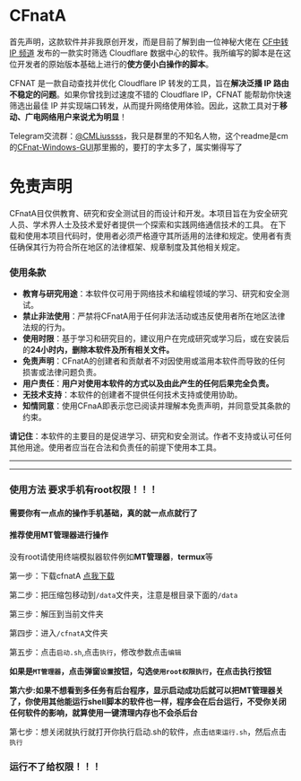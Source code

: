 # CFnatA
首先声明，这款软件并非我原创开发，而是目前了解到由一位神秘大佬在 [CF中转IP 频道](https://t.me/CF_NAT/38840) 发布的一款实时筛选 Cloudflare 数据中心的软件。我所编写的脚本是在这位开发者的原始版本基础上进行的**使方便小白操作的脚本**。

CFNAT 是一款自动查找并优化 Cloudflare IP 转发的工具，旨在**解决泛播 IP 路由不稳定的问题**。如果你曾找到过速度不错的 Cloudflare IP，CFNAT 能帮助你快速筛选出最佳 IP 并实现端口转发，从而提升网络使用体验。因此，这款工具对于**移动、广电网络用户来说尤为明显**！

Telegram交流群：[@CMLiussss](https://t.me/CMLiussss)，我只是群里的不知名人物，这个readme是cm的[CFnat-Windows-GUI](https://github.com/cmliu/CFnat-Windows-GUI)那里搬的，要打的字太多了，属实懒得写了

# 免责声明
CFnatA目仅供教育、研究和安全测试目的而设计和开发。本项目旨在为安全研究人员、学术界人士及技术爱好者提供一个探索和实践网络通信技术的工具。
在下载和使用本项目代码时，使用者必须严格遵守其所适用的法律和规定。使用者有责任确保其行为符合所在地区的法律框架、规章制度及其他相关规定。

### 使用条款

- **教育与研究用途**：本软件仅可用于网络技术和编程领域的学习、研究和安全测试。
- **禁止非法使用**：严禁将CFnatA用于任何非法活动或违反使用者所在地区法律法规的行为。
- **使用时限**：基于学习和研究目的，建议用户在完成研究或学习后，或在安装后的**24小时内，删除本软件及所有相关文件。**
- **免责声明**：CFnatA的创建者和贡献者不对因使用或滥用本软件而导致的任何损害或法律问题负责。
- **用户责任**：**用户对使用本软件的方式以及由此产生的任何后果完全负责。**
- **无技术支持**：本软件的创建者不提供任何技术支持或使用协助。
- **知情同意**：使用CFnaA即表示您已阅读并理解本免责声明，并同意受其条款的约束。

**请记住**：本软件的主要目的是促进学习、研究和安全测试。作者不支持或认可任何其他用途。使用者应当在合法和负责任的前提下使用本工具。

---

---
### 使用方法   要求手机有root权限！！！
#### 需要你有一点点的操作手机基础，真的就一点点就行了
#### 推荐使用**MT管理器**进行操作
没有root请使用终端模拟器软件例如**MT管理器**，**termux**等

第一步：下载cfnatA [点我下载](https://raw.githubusercontent.com/PoemMistyMoon/cfnatA/main/cfnatA.zip)

第二步：把压缩包移动到```/data```文件夹，注意是根目录下面的```/data```

第三步：解压到当前文件夹

第四步：进入```/cfnatA```文件夹

第五步：点击```启动.sh```,点击```执行```，修改参数点击```编辑```

**如果是```MT管理器```，点击弹窗```设置```按钮，勾选```使用root权限执行```，在点击执行按钮**

**第六步:如果不想看到多任务有后台程序，显示启动成功后就可以把MT管理器关了，你使用其他能运行shell脚本的软件也一样，程序会在后台运行，不受你关闭任何软件的影响，就算使用一键清理内存也不会杀后台**

第七步：想关闭就执行就打开你执行启动.sh的软件，点击```结束运行.sh```，然后点击```执行```

### 运行不了给权限！！！
